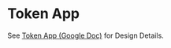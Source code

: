 # Token App

See [Token App (Google Doc)](https://docs.google.com/document/d/1poEUfKJYhf_x07zbJfiqch7jHXhWJVz5RLGsj0ULHQ0/edit#) for Design Details. 
